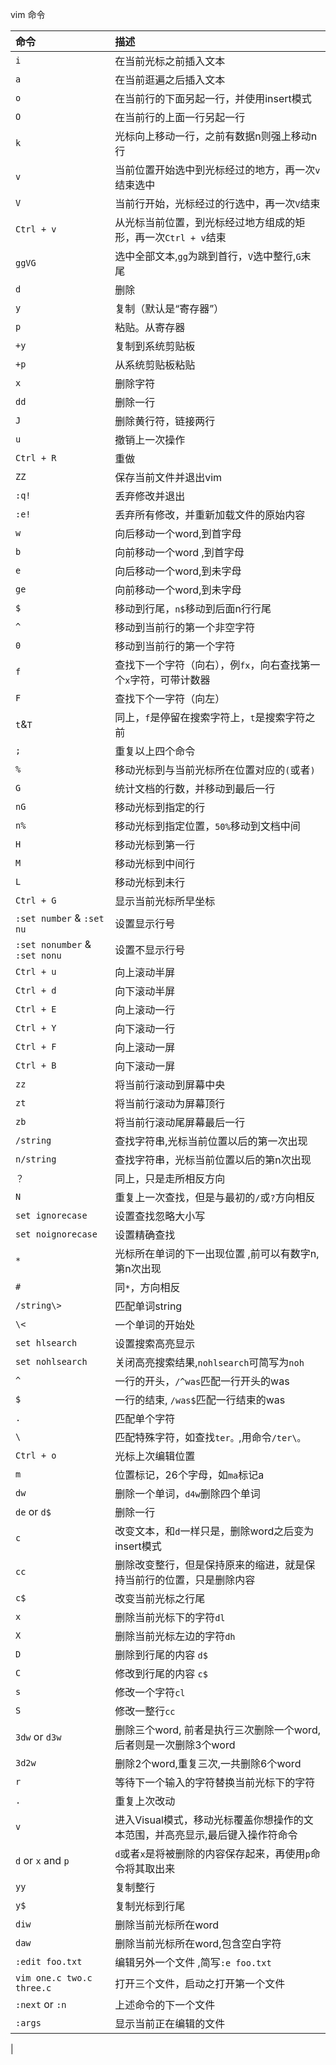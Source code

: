 vim 命令

| 命令 | 描述 |
| :-- | :-- |
| `i` | 在当前光标之前插入文本 |
| `a` | 在当前逛遍之后插入文本 |
| `o` | 在当前行的下面另起一行，并使用insert模式 |
| `O` | 在当前行的上面一行另起一行 |
| `k` | 光标向上移动一行，之前有数据n则强上移动n行 |
| `v` | 当前位置开始选中到光标经过的地方，再一次`v`结束选中 |
| `V` | 当前行开始，光标经过的行选中，再一次`V`结束 |
| `Ctrl + v` | 从光标当前位置，到光标经过地方组成的矩形，再一次`Ctrl + v`结束 |
| `ggVG` | 选中全部文本,`gg`为跳到首行，`V`选中整行,`G`末尾|
| `d` | 删除 |
| `y` | 复制（默认是“寄存器”） |
| `p` | 粘贴。从寄存器 |
| `+y` | 复制到系统剪贴板 |
| `+p` | 从系统剪贴板粘贴 |
| `x` |删除字符 |
| `dd` | 删除一行 |
| `J` | 删除黄行符，链接两行 |
| `u` | 撤销上一次操作 |
| `Ctrl + R` | 重做 |
| `ZZ` | 保存当前文件并退出vim |
| `:q!` | 丢弃修改并退出 |
| `:e!` | 丢弃所有修改，并重新加载文件的原始内容 |
| `w` | 向后移动一个word,到首字母 |
| `b` | 向前移动一个word ,到首字母|
| `e` | 向后移动一个word,到未字母 |
| `ge` | 向前移动一个word,到未字母 |
| `$` | 移动到行尾，`n$`移动到后面n行行尾 |
| `^` | 移动到当前行的第一个非空字符 |
| `0` | 移动到当前行的第一个字符 |
|`f` | 查找下一个字符（向右），例`fx`，向右查找第一个`x`字符，可带计数器 |
| `F` | 查找下个一字符（向左） |
| `t`&`T` | 同上，`f`是停留在搜索字符上，`t`是搜索字符之前 |
| `;` | 重复以上四个命令 |
| `%` | 移动光标到与当前光标所在位置对应的`(`或者`)` |
| `G` | 统计文档的行数，并移动到最后一行 |
| `nG` | 移动光标到指定的行 |
| `n%` | 移动光标到指定位置，`50%`移动到文档中间 |
| `H` | 移动光标到第一行 |
| `M` | 移动光标到中间行 |
| `L` | 移动光标到未行 |
| `Ctrl + G` | 显示当前光标所早坐标 |
| `:set number` & `:set nu` | 设置显示行号 |
| `:set nonumber` & `:set nonu` | 设置不显示行号 |
| `Ctrl + u` | 向上滚动半屏 |
| `Ctrl + d` | 向下滚动半屏 |
| `Ctrl + E` | 向上滚动一行 |
| `Ctrl + Y` | 向下滚动一行 |
| `Ctrl + F` | 向上滚动一屏 |
| `Ctrl + B` |向下滚动一屏 |
| `zz` | 将当前行滚动到屏幕中央 |
| `zt` | 将当前行滚动为屏幕顶行 |
| `zb` | 将当前行滚动尾屏幕最后一行 |
| `/string` | 查找字符串,光标当前位置以后的第一次出现 |
| `n/string` |查找字符串，光标当前位置以后的第n次出现 |
|`？` | 同上，只是走所相反方向 |
| `N` | 重复上一次查找，但是与最初的`/`或`?`方向相反 |
| `set ignorecase` | 设置查找忽略大小写 |
| `set noignorecase` | 设置精确查找 |
| `*` | 光标所在单词的下一出现位置 ,前可以有数字n,第n次出现 |
| `#` | 同`*`，方向相反 |
| `/string\>` | 匹配单词string |
| `\<` | 一个单词的开始处 |
| `set hlsearch` | 设置搜索高亮显示 |
| `set nohlsearch` | 关闭高亮搜索结果,`nohlsearch`可简写为`noh` |
| `^` | 一行的开头，`/^was`匹配一行开头的was |
| `$` | 一行的结束, `/was$`匹配一行结束的was |
| `.` | 匹配单个字符 |
| `\` | 匹配特殊字符，如查找`ter。`,用命令`/ter\。` |
| `Ctrl + o` | 光标上次编辑位置 |
| `m` | 位置标记，26个字母，如`ma`标记a |
| `dw` | 删除一个单词，`d4w`删除四个单词 |
| `de` or `d$` | 删除一行 |
| `c` | 改变文本，和`d`一样只是，删除word之后变为insert模式 |
| `cc` | 删除改变整行，但是保持原来的缩进，就是保持当前行的位置，只是删除内容 |
| `c$` | 改变当前光标之行尾 |
| `x` | 删除当前光标下的字符`dl` |
| `X` | 删除当前光标左边的字符`dh` |
| `D` | 删除到行尾的内容 `d$` |
| `C` | 修改到行尾的内容 `c$` |
| `s` | 修改一个字符`cl` |
| `S` |修改一整行`cc` |
| `3dw` or `d3w` | 删除三个word, 前者是执行三次删除一个word,后者则是一次删除3个word |
| `3d2w` | 删除2个word,重复三次,一共删除6个word |
| `r` | 等待下一个输入的字符替换当前光标下的字符 |
| `.` | 重复上次改动 |
| `v` | 进入Visual模式，移动光标覆盖你想操作的文本范围，并高亮显示,最后键入操作符命令 |
| `d` or `x` and `p` | `d`或者`x`是将被删除的内容保存起来，再使用`p`命令将其取出来 |
| `yy` | 复制整行 |
| `y$` | 复制光标到行尾 |
| `diw` | 删除当前光标所在word |
| `daw` | 删除当前光标所在word,包含空白字符 |
|`:edit foo.txt` | 编辑另外一个文件 ,简写`:e foo.txt` |
|`vim one.c two.c three.c` | 打开三个文件，启动之打开第一个文件 |
| `:next` or `:n` | 上述命令的下一个文件 |
| `:args` | 显示当前正在编辑的文件 |
| 